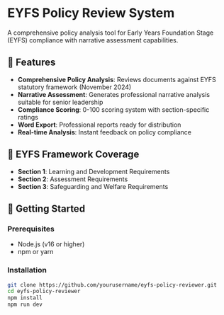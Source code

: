 # EYFS Policy Review System

A comprehensive policy analysis tool for Early Years Foundation Stage (EYFS) compliance with narrative assessment capabilities.

## 🌟 Features

- **Comprehensive Policy Analysis**: Reviews documents against EYFS statutory framework (November 2024)
- **Narrative Assessment**: Generates professional narrative analysis suitable for senior leadership
- **Compliance Scoring**: 0-100 scoring system with section-specific ratings
- **Word Export**: Professional reports ready for distribution
- **Real-time Analysis**: Instant feedback on policy compliance

## 🎯 EYFS Framework Coverage

- **Section 1**: Learning and Development Requirements
- **Section 2**: Assessment Requirements
- **Section 3**: Safeguarding and Welfare Requirements

## 🚀 Getting Started

### Prerequisites
- Node.js (v16 or higher)
- npm or yarn

### Installation
```bash
git clone https://github.com/yourusername/eyfs-policy-reviewer.git
cd eyfs-policy-reviewer
npm install
npm run dev